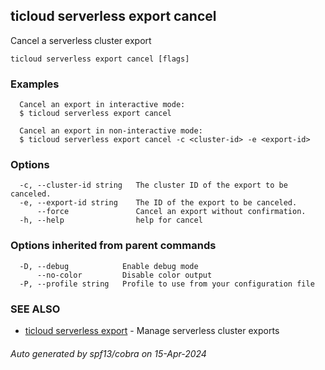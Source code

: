 ## ticloud serverless export cancel

Cancel a serverless cluster export

```
ticloud serverless export cancel [flags]
```

### Examples

```
  Cancel an export in interactive mode:
  $ ticloud serverless export cancel

  Cancel an export in non-interactive mode:
  $ ticloud serverless export cancel -c <cluster-id> -e <export-id>
```

### Options

```
  -c, --cluster-id string   The cluster ID of the export to be canceled.
  -e, --export-id string    The ID of the export to be canceled.
      --force               Cancel an export without confirmation.
  -h, --help                help for cancel
```

### Options inherited from parent commands

```
  -D, --debug            Enable debug mode
      --no-color         Disable color output
  -P, --profile string   Profile to use from your configuration file
```

### SEE ALSO

* [ticloud serverless export](ticloud_serverless_export.md)	 - Manage serverless cluster exports

###### Auto generated by spf13/cobra on 15-Apr-2024
